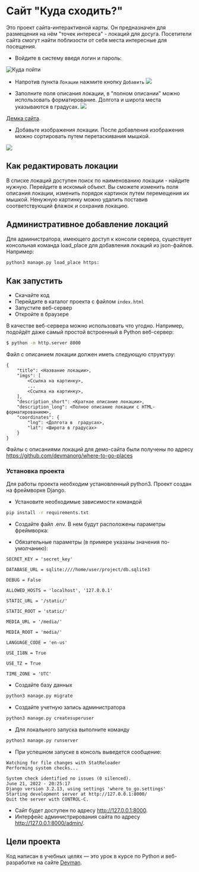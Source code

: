 # Сайт "Куда сходить?"

Это проект сайта-интерактивной карты. Он предназначен для размещения на нём "точек интереса" - локаций для досуга. Посетители сайта смогут найти поблизости от себя места интересные для посещения. 

* Войдите в систему введя логин и пароль:

![&#x41A;&#x443;&#x434;&#x430; &#x43F;&#x43E;&#x439;&#x442;&#x438;](https://user-images.githubusercontent.com/78322994/177935966-4751c6eb-cd8f-4f4c-8a72-0f723346980c.png)

* Напротив пункта `Локации` нажмите кнопку `Добавить`
![](https://user-images.githubusercontent.com/78322994/177937112-1de1949f-b6ff-474d-8291-ea2f410c7436.png)

* Заполните поля описания локации, в "полном описании" можно использовать форматирование. Долгота и широта места указываются в градусах.
![](https://user-images.githubusercontent.com/78322994/177937549-c7a718fe-f773-419f-8569-eb8864bb4c07.png)


[Демка сайта](https://devmanorg.github.io/where-to-go-frontend/).

* Добавьте изображения локации. После добавления изображения можно сортировать путем перетаскивания мышкой.

![](https://user-images.githubusercontent.com/78322994/177937885-b78c4317-c81a-4bef-a6c3-1d0d608c902e.png)

## Как редактировать локации
В списке локаций доступен поиск по наименованию локации - найдите нужную. Перейдите в искомый объект. Вы сможете изменить поля описания локации, изменить порядок картинок путем перемещения их мышкой. Ненужную картинку можно удалить поставив соответствующий флажок и сохранив локацию.

## Административное добавление локаций
Для администратора, имеющего доступ к консоли сервера, существует консольная команда load_place для добавления локаций из json-файлов. Например:

```bash
python3 manage.py load_place https:
```

## Как запустить

* Скачайте код
* Перейдите в каталог проекта с файлом `index.html`
* Запустите веб-сервер
* Откройте в браузере

В качестве веб-сервера можно использовать что угодно. Например, подойдёт даже самый простой встроенный в Python веб-сервер:

```bash
$ python -m http.server 8000
```

Файл с описанием локации должен иметь следующую структуру:

```
{
    "title": <Название локации>,
    "imgs": [
        <Cсылка на картинку>,
        ...
        <Cсылка на картинку>,
    ],
    "description_short": <Краткое описание локации>,
    "description_long": <Полное описание локации с HTML-форматированием>,
    "coordinates": {
        "lng": <Долгота в  градусах>,
        "lat": <Широта в градусах>
    }
}
```
Файлы с описаниями локаций для демо-сайта были получены по адресу https://github.com/devmanorg/where-to-go-places


### Установка проекта

Для работы проекта необходим установленный python3. Проект создан на фреймворке Django.

* Установите необходимые зависимости командой
```bash
pip install -r requirements.txt
```
* Создайте файл .env. В нем будут расположены параметры фреймворка:

* Обязательные параметры (в примере указаны значения по-умолчанию):

`SECRET_KEY = 'secret_key'`

`DATABASE_URL = sqlite:////home/user/project/db.sqlite3` 

`DEBUG = False`

`ALLOWED_HOSTS = 'localhost', '127.0.0.1'`

`STATIC_URL = '/static/'`

`STATIC_ROOT = 'static/'`

`MEDIA_URL = '/media/'`

`MEDIA_ROOT = 'media/'`

`LANGUAGE_CODE = 'en-us'`

`USE_I18N = True`

`USE_TZ = True`

`TIME_ZONE = 'UTC'`


* Создайте базу данных

```bash
python3 manage.py migrate
```
* Создайте учетную запись администратора
```bash
python3 manage.py createsuperuser
```
* Для локального запуска выполните команду
```bash
python3 manage.py runserver
```
* При успешном запуске в консоль выведется сообщение:

```
Watching for file changes with StatReloader
Performing system checks...

System check identified no issues (0 silenced).
June 21, 2022 - 20:25:17
Django version 3.2.13, using settings 'where_to_go.settings'
Starting development server at http://127.0.0.1:8000/
Quit the server with CONTROL-C.
```

* Сайт будет доступен по адресу http://127.0.0.1:8000. 
* Интерфейс администрирования сайта по адресу http://127.0.0.1:8000/admin/.



## Цели проекта

Код написан в учебных целях — это урок в курсе по Python и веб-разработке на сайте [Devman](https://dvmn.org).



